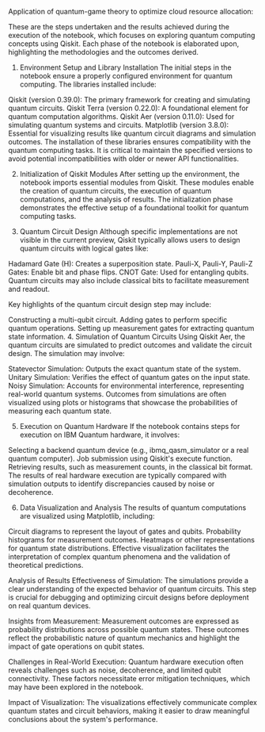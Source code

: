 Application of quantum-game theory to optimize cloud resource allocation:

These are the steps undertaken and the results achieved during the execution of the notebook, which focuses on exploring quantum computing concepts using Qiskit. Each phase of the notebook is elaborated upon, highlighting the methodologies and the outcomes derived.

1. Environment Setup and Library Installation
The initial steps in the notebook ensure a properly configured environment for quantum computing. The libraries installed include:

Qiskit (version 0.39.0): The primary framework for creating and simulating quantum circuits.
Qiskit Terra (version 0.22.0): A foundational element for quantum computation algorithms.
Qiskit Aer (version 0.11.0): Used for simulating quantum systems and circuits.
Matplotlib (version 3.8.0): Essential for visualizing results like quantum circuit diagrams and simulation outcomes.
The installation of these libraries ensures compatibility with the quantum computing tasks. It is critical to maintain the specified versions to avoid potential incompatibilities with older or newer API functionalities.

2. Initialization of Qiskit Modules
After setting up the environment, the notebook imports essential modules from Qiskit. These modules enable the creation of quantum circuits, the execution of quantum computations, and the analysis of results. The initialization phase demonstrates the effective setup of a foundational toolkit for quantum computing tasks.

3. Quantum Circuit Design
Although specific implementations are not visible in the current preview, Qiskit typically allows users to design quantum circuits with logical gates like:

Hadamard Gate (H): Creates a superposition state.
Pauli-X, Pauli-Y, Pauli-Z Gates: Enable bit and phase flips.
CNOT Gate: Used for entangling qubits.
Quantum circuits may also include classical bits to facilitate measurement and readout.

Key highlights of the quantum circuit design step may include:

Constructing a multi-qubit circuit.
Adding gates to perform specific quantum operations.
Setting up measurement gates for extracting quantum state information.
4. Simulation of Quantum Circuits
Using Qiskit Aer, the quantum circuits are simulated to predict outcomes and validate the circuit design. The simulation may involve:

Statevector Simulation: Outputs the exact quantum state of the system.
Unitary Simulation: Verifies the effect of quantum gates on the input state.
Noisy Simulation: Accounts for environmental interference, representing real-world quantum systems.
Outcomes from simulations are often visualized using plots or histograms that showcase the probabilities of measuring each quantum state.

5. Execution on Quantum Hardware
If the notebook contains steps for execution on IBM Quantum hardware, it involves:

Selecting a backend quantum device (e.g., ibmq_qasm_simulator or a real quantum computer).
Job submission using Qiskit's execute function.
Retrieving results, such as measurement counts, in the classical bit format.
The results of real hardware execution are typically compared with simulation outputs to identify discrepancies caused by noise or decoherence.

6. Data Visualization and Analysis
The results of quantum computations are visualized using Matplotlib, including:

Circuit diagrams to represent the layout of gates and qubits.
Probability histograms for measurement outcomes.
Heatmaps or other representations for quantum state distributions.
Effective visualization facilitates the interpretation of complex quantum phenomena and the validation of theoretical predictions.

Analysis of Results
Effectiveness of Simulation: The simulations provide a clear understanding of the expected behavior of quantum circuits. This step is crucial for debugging and optimizing circuit designs before deployment on real quantum devices.

Insights from Measurement: Measurement outcomes are expressed as probability distributions across possible quantum states. These outcomes reflect the probabilistic nature of quantum mechanics and highlight the impact of gate operations on qubit states.

Challenges in Real-World Execution: Quantum hardware execution often reveals challenges such as noise, decoherence, and limited qubit connectivity. These factors necessitate error mitigation techniques, which may have been explored in the notebook.

Impact of Visualization: The visualizations effectively communicate complex quantum states and circuit behaviors, making it easier to draw meaningful conclusions about the system's performance.
